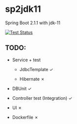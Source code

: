 # sp2jdk11
Spring Boot 2.1.1 with jdk-11

[![Test Status](https://github.com/sleski/sp2jdk11/workflows/JavaCI/badge.svg)](https://github.com/sleski/sp2jdk11/actions)

## TODO:

* Service + test

   * JdbcTemplate ✓

    * Hibernate ✗

* DBUnit ✓

* Controller test (Integration) ✓

* UI ✗

* Dockerfile ✗
